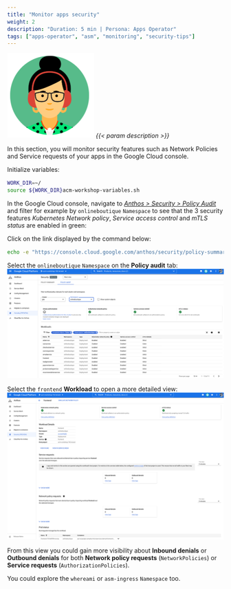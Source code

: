 ```yaml
---
title: "Monitor apps security"
weight: 2
description: "Duration: 5 min | Persona: Apps Operator"
tags: ["apps-operator", "asm", "monitoring", "security-tips"]
---
```

![Apps Operator](/images/apps-operator.png)
_{{< param description >}}_

In this section, you will monitor security features such as Network Policies and Service requests of your apps in the Google Cloud console.

Initialize variables:
```Bash
WORK_DIR=~/
source ${WORK_DIR}acm-workshop-variables.sh
```

In the Google Cloud console, navigate to [_Anthos > Security > Policy Audit_](https://cloud.google.com/anthos/docs/concepts/security-monitoring) and filter for example by `onlineboutique` `Namespace` to see that the 3 security features _Kubernetes Network policy_, _Service access control_ and _mTLS status_ are enabled in green:

Click on the link displayed by the command below:
```Bash
echo -e "https://console.cloud.google.com/anthos/security/policy-summary?project=${TENANT_PROJECT_ID}"
```

Select the `onlineboutique` `Namespace` on the **Policy audit** tab:
![Anthos Security overview for Online Boutique](/images/anthos-security-view.png)

Select the `frontend` **Workload** to open a more detailed view:
![Anthos Security details for Online Boutique](/images/anthos-security-details.png)

From this view you could gain more visibility about **Inbound denials** or **Outbound denials** for both **Network policy requests** (`NetworkPolicies`) or **Service requests** (`AuthorizationPolicies`).

You could explore the `whereami` or `asm-ingress` `Namespace` too.